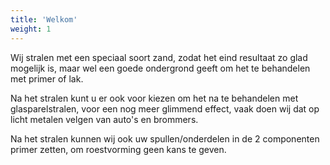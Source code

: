 ```yaml
---
title: 'Welkom'
weight: 1
---
```


 Wij stralen met een speciaal soort zand, zodat het eind resultaat zo glad mogelijk is, maar wel een goede ondergrond geeft om het te behandelen met primer of lak.

Na het stralen kunt u er ook voor kiezen om het na te behandelen met glasparelstralen, voor een nog meer glimmend effect, vaak doen wij dat op licht metalen velgen van auto's en brommers.

Na het stralen kunnen wij ook uw spullen/onderdelen in de 2 componenten primer zetten, om roestvorming geen kans te geven. 